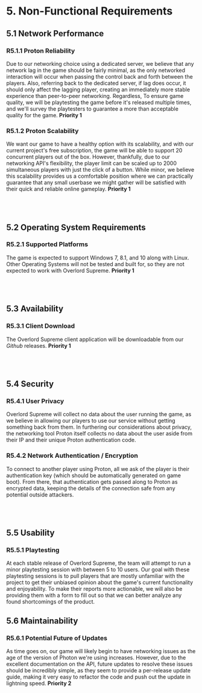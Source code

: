
# 5. Non-Functional Requirements

## 5.1 Network Performance
### R5.1.1 Proton Reliability
Due to our networking choice using a dedicated server, we believe that any network lag in the game should be fairly minimal, as the only networked interaction will occur when passing the control back and forth between the players. Also, referring back to the dedicated server, if lag does occur, it should only affect the lagging player, creating an immediately more stable experience than peer-to-peer networking. Regardless, To ensure game quality, we will be playtesting the game before it's released multiple times, and we'll survey the playtesters to guarantee a more than acceptable quality for the game. **Priority 1**

### R5.1.2 Proton Scalability
We want our game to have a healthy option with its scalability, and with our current project's free subscription, the game will be able to support 20 concurrent players out of the box. However, thankfully, due to our networking API's flexibility, the player limit can be scaled up to 2000 simultaneous players with just the click of a button. While minor, we believe this scalability provides us a comfortable position where we can practically guarantee that any small userbase we might gather will be satisfied with their quick and reliable online gameplay. **Priority 1**
<br/>
<br/>
<br/>
<br/>

## 5.2  Operating System Requirements
### R5.2.1 Supported Platforms
The game is expected to support Windows 7, 8.1, and 10 along with Linux. Other Operating Systems will not be tested and built for, so they are not expected to work with Overlord Supreme. **Priority 1**
<br/>
<br/>
<br/>
<br/>

## 5.3 Availability
### R5.3.1 Client Download
The Overlord Supreme client application will be downloadable from our *Github* releases. **Priority 1**
<br/>
<br/>
<br/>
<br/>

## 5.4 Security
### R5.4.1 User Privacy
Overlord Supreme will collect no data about the user running the game, as we believe in allowing our players to use our service without getting something back from them. In furthering our considerations about privacy, the networking tool Proton itself collects no data about the user aside from their IP and their unique Proton authentication code. 

### R5.4.2 Network Authentication / Encryption
To connect to another player using Proton, all we ask of the player is their authentication key (which should be automatically generated on game boot). From there, that authentication gets passed along to Proton as encrypted data, keeping the details of the connection safe from any potential outside attackers.
<br/>
<br/>
<br/>
<br/>

## 5.5 Usability
### R5.5.1 Playtesting
At each stable release of Overlord Supreme, the team will attempt to run a minor playtesting session with between 5 to 10 users. Our goal with these playtesting sessions is to pull players that are mostly unfamiliar with the project to get their unbiased opinion about the game's current functionality and enjoyability. To make their reports more actionable, we will also be providing them with a form to fill out so that we can better analyze any found shortcomings of the product.

## 5.6 Maintainability
### R5.6.1 Potential Future of Updates
As time goes on, our game will likely begin to have networking issues as the age of the version of Photon we're using increases. However, due to the excellent documentation on the API, future updates to resolve these issues should be incredibly simple, as they seem to provide a per-release update guide, making it very easy to refactor the code and push out the update in lightning speed. **Priority 2**
<br/>
<br/>
<br/>
<br/>

